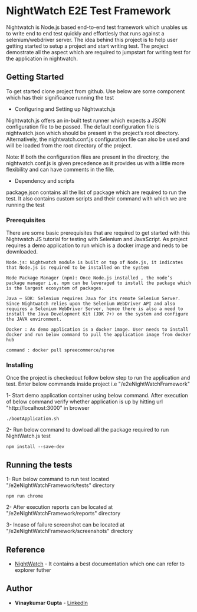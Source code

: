 # NightWatch E2E Test Framework

Nightwatch is Node.js based end-to-end test framework which unables us to write end to end test quickly and effortlesly that runs against a selenium/webdriver server. The idea behind this project is to help user getting started to setup a project and start writing test. The project demostrate all the aspect which are required to jumpstart for writing test for the application in nightwatch.

## Getting Started

To get started clone project from github. Use below are some component which has their significance running the test

-	Configuring and Setting up Nightwatch.js

Nightwatch.js offers an in-built test runner which expects a JSON configuration file to be passed. The default configuration file is nightwatch.json which should be present in the project’s root directory. Alternatively, the nightwatch.conf.js configuration file can also be used and will be loaded from the root directory of the project.

Note: If both the configuration files are present in the directory, the nightwatch.conf.js is given precedence as it provides us with a little more flexibility and can have comments in the file.

-	Dependency and scripts

package.json contains all the list of package which are required to run the test. It also contains custom scripts and their command with which we are running the test


### Prerequisites

There are some basic prerequisites that are required to get started with this Nightwatch JS tutorial for testing with Selenium and JavaScript. As project requires a demo application to run which is a docker image and neds to be downloaded.

```
Node.js: Nightwatch module is built on top of Node.js, it indicates that Node.js is required to be installed on the system 
```
```
Node Package Manager (npm): Once Node.js installed , the node’s package manager i.e. npm can be leveraged to install the package which is the largest ecosystem of packages.
```
```
Java – SDK: Selenium requires Java for its remote Selenium Server. Since Nightwatch relies upon the Selenium WebDriver API and also requires a Selenium WebDriver Server, hence there is also a need to install the Java Development Kit (JDK 7+) on the system and configure the JAVA environment.
```
```
Docker : As demo application is a docker image. User needs to install docker and run below command to pull the application image from docker hub

command : docker pull spreecommerce/spree
```

### Installing

Once the project is checkedout follow below step to run the application and test. Enter below commands inside project i.e "/e2eNightWatchFramework"

1- Start demo application container using below command. After execution of below command verify whether application is up by hitting url "http://localhost:3000" in browser

```
./bootApplication.sh
```

2- Run below command to dowload all the package required to run NightWatch.js test

```
npm install --save-dev
```

## Running the tests


1- Run below command to run test located "/e2eNightWatchFramework/tests" directory

```
npm run chrome
```

2- After execution reports can be located at "/e2eNightWatchFramework/reports" directory

3- Incase of failure screenshot can be located at "/e2eNightWatchFramework/screenshots" directory

## Reference

* [NightWatch](https://nightwatchjs.org/guide) - It contains a best documentation which one can refer to explorer futher

## Author

* **Vinaykumar Gupta** - [LinkedIn](https://in.linkedin.com/in/vinaygupta2050)


